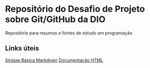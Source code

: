 # Repositório do Desafio de Projeto sobre Git/GitHub da DIO
Repositório para resumos e fontes de estudo em programação

## Links úteis
[Sintaxe Básica Markdown](https://www.markdownguide.org/basic-syntax/)
[Documentação HTML](https://www.w3schools.com/html/)
